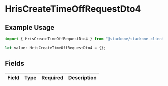 # HrisCreateTimeOffRequestDto4

## Example Usage

```typescript
import { HrisCreateTimeOffRequestDto4 } from "@stackone/stackone-client-ts/sdk/models/shared";

let value: HrisCreateTimeOffRequestDto4 = {};
```

## Fields

| Field       | Type        | Required    | Description |
| ----------- | ----------- | ----------- | ----------- |